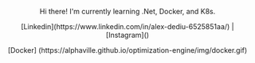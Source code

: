 <p style="text-align:center">
Hi there!
I'm currently learning .Net, Docker, and K8s.
<p style="text-align:center"> [Linkedin](https://www.linkedin.com/in/alex-dediu-6525851aa/) | [Instagram]() </p>
</p>

<p style="text-align:center">
[Docker] (https://alphaville.github.io/optimization-engine/img/docker.gif)
</p>

